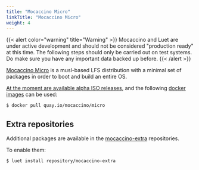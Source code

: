 ```yaml
---
title: "Mocaccino Micro"
linkTitle: "Mocaccino Micro"
weight: 4 
---
```


{{< alert color="warning" title="Warning" >}}
Mocaccino and Luet are under active development and should not be considered "production ready" at this time. The following steps should only be carried out on test systems. Do make sure you have any important data backed up before.
{{< /alert >}}

[Mocaccino Micro](https://github.com/mocaccinoOS/mocaccino-micro) is a musl-based LFS distribution with a minimal set of packages in order to boot and build an entire OS. 

[At the moment are available alpha ISO releases](https://github.com/mocaccinoOS/mocaccino/releases), and the following [docker images](https://quay.io/repository/mocaccino/micro) can be used:

```bash
$ docker pull quay.io/mocaccino/micro
```

## Extra repositories

Additional packages are available in the [mocaccino-extra](https://github.com/mocaccinoOS/mocaccino-extra) repositories.

To enable them:

```bash
$ luet install repository/mocaccino-extra
```
